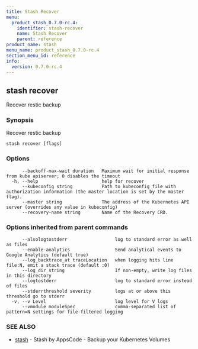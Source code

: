 ```yaml
---
title: Stash Recover
menu:
  product_stash_0.7.0-rc.4:
    identifier: stash-recover
    name: Stash Recover
    parent: reference
product_name: stash
menu_name: product_stash_0.7.0-rc.4
section_menu_id: reference
info:
  version: 0.7.0-rc.4
---
```


## stash recover

Recover restic backup

### Synopsis

Recover restic backup

```
stash recover [flags]
```

### Options

```
      --backoff-max-wait duration   Maximum wait for initial response from kube apiserver; 0 disables the timeout
  -h, --help                        help for recover
      --kubeconfig string           Path to kubeconfig file with authorization information (the master location is set by the master flag).
      --master string               The address of the Kubernetes API server (overrides any value in kubeconfig)
      --recovery-name string        Name of the Recovery CRD.
```

### Options inherited from parent commands

```
      --alsologtostderr                  log to standard error as well as files
      --enable-analytics                 Send analytical events to Google Analytics (default true)
      --log_backtrace_at traceLocation   when logging hits line file:N, emit a stack trace (default :0)
      --log_dir string                   If non-empty, write log files in this directory
      --logtostderr                      log to standard error instead of files
      --stderrthreshold severity         logs at or above this threshold go to stderr
  -v, --v Level                          log level for V logs
      --vmodule moduleSpec               comma-separated list of pattern=N settings for file-filtered logging
```

### SEE ALSO

* [stash](/products/stash/0.7.0-rc.4/reference/stash)	 - Stash by AppsCode - Backup your Kubernetes Volumes

